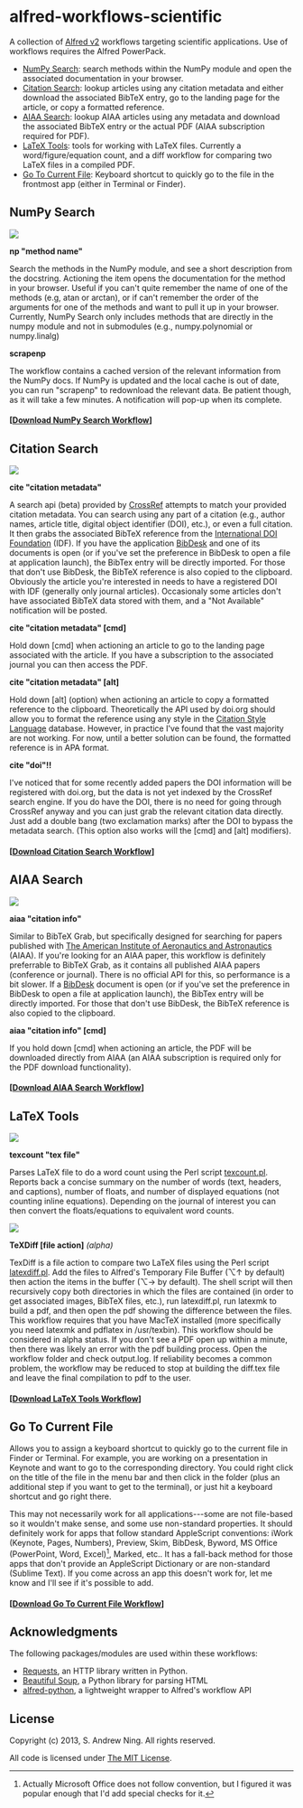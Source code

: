 alfred-workflows-scientific
===========================

A collection of [Alfred v2](http://www.alfredapp.com) workflows targeting scientific applications.  Use of workflows requires the Alfred PowerPack.

- [NumPy Search](#numpy-search): search methods within the NumPy module and open the associated documentation in your browser.
- [Citation Search](#citation-search): lookup articles using any citation metadata and either download the associated BibTeX entry, go to the landing page for the article, or copy a formatted reference.
- [AIAA Search](#aiaa-search): lookup AIAA articles using any metadata and download the associated BibTeX entry or the actual PDF (AIAA subscription required for PDF).
- [LaTeX Tools](#latex-tools): tools for working with LaTeX files.  Currently a word/figure/equation count, and a diff workflow for comparing two LaTeX files in a compiled PDF.
- [Go To Current File](#go-to-current-file): Keyboard shortcut to quickly go to the file in the frontmost app (either in Terminal or Finder).



NumPy Search
------------

![](screenshots/np.tiff)

**np "method name"**

Search the methods in the NumPy module, and see a short description from the docstring. Actioning the item opens the documentation for the method in your browser.  Useful if you can't quite remember the name of one of the methods (e.g, atan or arctan), or if can't remember the order of the arguments for one of the methods and want to pull it up in your browser.  Currently, NumPy Search only includes methods that are directly in the numpy module and not in submodules (e.g., numpy.polynomial or numpy.linalg)

**scrapenp**

The workflow contains a cached version of the relevant information from the NumPy docs.  If NumPy is updated and the local cache is out of date, you can run "scrapenp" to redownload the relevant data.  Be patient though, as it will take a few minutes.  A notification will pop-up when its complete.

#### [[Download NumPy Search Workflow](https://github.com/andrewning/alfred-workflows-scientific/raw/master/numpy-search/NumPy%20Search.alfredworkflow)]



Citation Search
---------------

![](screenshots/cite.tiff)

**cite "citation metadata"**

A search api (beta) provided by [CrossRef](http://search.labs.crossref.org) attempts to match your provided citation metadata.  You can search using any part of a citation (e.g., author names, article title, digital object identifier (DOI), etc.), or even a full citation.  It then grabs the associated BibTeX reference from the [International DOI Foundation](http://dx.doi.org) (IDF).  If you have the application [BibDesk](http://bibdesk.sourceforge.net) and one of its documents is open (or if you've set the preference in BibDesk to open a file at application launch), the BibTex entry will be directly imported.  For those that don't use BibDesk, the BibTeX reference is also copied to the clipboard.  Obviously the article you're interested in needs to have a registered DOI with IDF (generally only journal articles).  Occasionaly some articles don't have associated BibTeX data stored with them, and a "Not Available" notification will be posted.

**cite "citation metadata" [cmd]**

Hold down [cmd] when actioning an article to go to the landing page associated with the article.  If you have a subscription to the associated journal you can then access the PDF.

**cite "citation metadata" [alt]**

Hold down [alt] \(option) when actioning an article to copy a formatted reference to the clipboard.  Theoretically the API used by doi.org should allow you to format the reference using any style in the [Citation Style Language](https://github.com/citation-style-language/styles) database.  However, in practice I've found that the vast majority are not working.  For now, until a better solution can be found, the formatted reference is in APA format.

**cite "doi"!!**

I've noticed that for some recently added papers the DOI information will be registered with doi.org, but the data is not yet indexed by the CrossRef search engine.  If you do have the DOI, there is no need for going through CrossRef anyway and you can just grab the relevant citation data directly.  Just add a double bang (two exclamation marks) after the DOI to bypass the metadata search.  (This option also works will the [cmd] and [alt] modifiers).




#### [[Download Citation Search Workflow](https://github.com/andrewning/alfred-workflows-scientific/raw/master/citation-search/Citation%20Search.alfredworkflow)]



AIAA Search
-----------

![](screenshots/aiaa.tiff)

**aiaa "citation info"**

Similar to BibTeX Grab, but specifically designed for searching for papers published with [The American Institute of Aeronautics and Astronautics](http://arc.aiaa.org) (AIAA).  If you're looking for an AIAA paper, this workflow is definitely preferrable to BibTeX Grab, as it contains all published AIAA papers (conference or journal).  There is no official API for this, so performance is a bit slower.  If a [BibDesk](http://bibdesk.sourceforge.net) document is open (or if you've set the preference in BibDesk to open a file at application launch), the BibTex entry will be directly imported.  For those that don't use BibDesk, the BibTeX reference is also copied to the clipboard.

**aiaa "citation info" [cmd]**

If you hold down [cmd] when actioning an article, the PDF will be downloaded directly from AIAA (an AIAA subscription is required only for the PDF download functionality).

#### [[Download AIAA Search Workflow](https://github.com/andrewning/alfred-workflows-scientific/raw/master/aiaa-search/AIAA%20Search.alfredworkflow)]


LaTeX Tools
-----------

![](screenshots/texcount.tiff)

**texcount "tex file"**

Parses LaTeX file to do a word count using the Perl script [texcount.pl](http://app.uio.no/ifi/texcount/).  Reports back a concise summary on the number of words (text, headers, and captions), number of floats, and number of displayed equations (not counting inline equations).  Depending on the journal of interest you can then convert the floats/equations to equivalent word counts.

![](screenshots/texdiff.tiff)

**TeXDiff [file action]**  *(alpha)*

TexDiff is a file action to compare two LaTeX files using the Perl script [latexdiff.pl](http://www.ctan.org/pkg/latexdiff).  Add the files to Alfred's Temporary File Buffer (⌥↑ by default) then action the items in the buffer (⌥→ by default).  The shell script will then recursively copy both directories in which the files are contained (in order to get associated images, BibTeX files, etc.), run latexdiff.pl, run latexmk to build a pdf, and then open the pdf showing the difference between the files.  This workflow requires that you have MacTeX installed (more specifically you need latexmk and pdflatex in /usr/texbin).  This workflow should be considered in alpha status.  If you don't see a PDF open up within a minute, then there was likely an error with the pdf building process.  Open the workflow folder and check output.log.  If reliability becomes a common problem, the workflow may be reduced to stop at building the diff.tex file and leave the final compilation to pdf to the user.

#### [[Download LaTeX Tools Workflow](https://github.com/andrewning/alfred-workflows-scientific/raw/master/latex-tools/LaTeX%20Tools.alfredworkflow)]


Go To Current File
------------------

Allows you to assign a keyboard shortcut to quickly go to the current file in Finder or Terminal.  For example, you are working on a presentation in Keynote and want to go to the corresponding directory.  You could right click on the title of the file in the menu bar and then click in the folder (plus an additional step if you want to get to the terminal), or just hit a keyboard shortcut and go right there.

This may not necessarily work for all applications---some are not file-based so it wouldn't make sense, and some use non-standard properties.  It should definitely work for apps that follow standard AppleScript conventions: iWork (Keynote, Pages, Numbers), Preview, Skim, BibDesk, Byword, MS Office (PowerPoint, Word, Excel)[^ms], Marked, etc..  It has a fall-back method for those apps that don't provide an AppleScript Dictionary or are non-standard (Sublime Text).  If you come across an app this doesn't work for, let me know and I'll see if it's possible to add.

#### [[Download Go To Current File Workflow](https://github.com/andrewning/alfred-workflows-scientific/raw/master/goto-file/Go%20To%20Current%20File.alfredworkflow)]


Acknowledgments
---------------

The following packages/modules are used within these workflows:

- [Requests](http://docs.python-requests.org/en/latest/), an HTTP library written in Python.
- [Beautiful Soup](http://www.crummy.com/software/BeautifulSoup/), a Python library for parsing HTML
- [alfred-python](https://github.com/nikipore/alfred-python), a lightweight wrapper to Alfred's workflow API

License
-------

Copyright (c) 2013, S. Andrew Ning.  All rights reserved.

All code is licensed under [The MIT License](http://opensource.org/licenses/mit-license.php).


[^ms]: Actually Microsoft Office does not follow convention, but I figured it was popular enough that I'd add special checks for it.